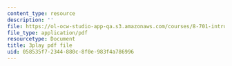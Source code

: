 ```yaml
---
content_type: resource
description: ''
file: https://ol-ocw-studio-app-qa.s3.amazonaws.com/courses/8-701-introduction-to-nuclear-and-particle-physics-fall-2020/058535f72344880c8f0e983f4a786996_ygls16dl8Sc.pdf
file_type: application/pdf
resourcetype: Document
title: 3play pdf file
uid: 058535f7-2344-880c-8f0e-983f4a786996
---
```

